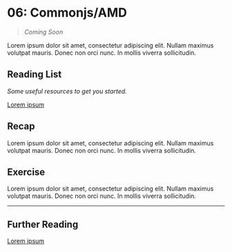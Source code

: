 # 06: Commonjs/AMD
> _Coming Soon_


Lorem ipsum dolor sit amet, consectetur adipiscing elit. Nullam maximus volutpat mauris. Donec non orci nunc. In mollis viverra sollicitudin.

## **Reading List**

_Some useful resources to get you started._

[Lorem ipsum](https://www.lipsum.com/feed/html)

## **Recap**

Lorem ipsum dolor sit amet, consectetur adipiscing elit. Nullam maximus volutpat mauris. Donec non orci nunc. In mollis viverra sollicitudin.


## **Exercise**

Lorem ipsum dolor sit amet, consectetur adipiscing elit. Nullam maximus volutpat mauris. Donec non orci nunc. In mollis viverra sollicitudin.


---

## **Further Reading**

[Lorem ipsum](https://www.lipsum.com/feed/html)
